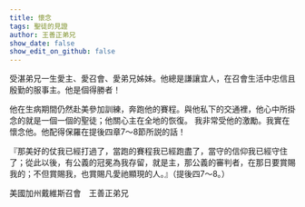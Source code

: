 ```yaml
---
title: 懷念
tags: 聖徒的見證
author: 王善正弟兄
show_date: false
show_edit_on_github: false
---
```


受湛弟兄一生愛主、愛召會、愛弟兄姊妹。他總是謙讓宜人，在召會生活中忠信且殷勤的服事主。他是個得勝者！

他在生病期間仍然赴美參加訓練，奔跑他的賽程。與他私下的交通裡，他心中所掛念的就是一個一個的聖徒；他關心主在全地的恢復。
我非常受他的激勵。我實在懷念他。他配得保羅在提後四章7～8節所説的話！

『那美好的仗我已經打過了，當跑的賽程我已經跑盡了，當守的信仰我已經守住了；從此以後，有公義的冠冕為我存留，就是主，那公義的審判者，在那日要賞賜我的；不但賞賜我，也賞賜凡愛祂顯現的人。』（提後四7～8。）

美國加州戴維斯召會　王善正弟兄
